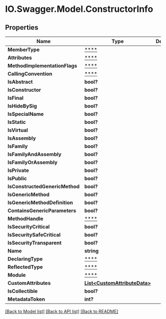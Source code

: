 # IO.Swagger.Model.ConstructorInfo
## Properties

Name | Type | Description | Notes
------------ | ------------- | ------------- | -------------
**MemberType** | [****](.md) |  | [optional] 
**Attributes** | [****](.md) |  | [optional] 
**MethodImplementationFlags** | [****](.md) |  | [optional] 
**CallingConvention** | [****](.md) |  | [optional] 
**IsAbstract** | **bool?** |  | [optional] 
**IsConstructor** | **bool?** |  | [optional] 
**IsFinal** | **bool?** |  | [optional] 
**IsHideBySig** | **bool?** |  | [optional] 
**IsSpecialName** | **bool?** |  | [optional] 
**IsStatic** | **bool?** |  | [optional] 
**IsVirtual** | **bool?** |  | [optional] 
**IsAssembly** | **bool?** |  | [optional] 
**IsFamily** | **bool?** |  | [optional] 
**IsFamilyAndAssembly** | **bool?** |  | [optional] 
**IsFamilyOrAssembly** | **bool?** |  | [optional] 
**IsPrivate** | **bool?** |  | [optional] 
**IsPublic** | **bool?** |  | [optional] 
**IsConstructedGenericMethod** | **bool?** |  | [optional] 
**IsGenericMethod** | **bool?** |  | [optional] 
**IsGenericMethodDefinition** | **bool?** |  | [optional] 
**ContainsGenericParameters** | **bool?** |  | [optional] 
**MethodHandle** | [****](.md) |  | [optional] 
**IsSecurityCritical** | **bool?** |  | [optional] 
**IsSecuritySafeCritical** | **bool?** |  | [optional] 
**IsSecurityTransparent** | **bool?** |  | [optional] 
**Name** | **string** |  | [optional] 
**DeclaringType** | [****](.md) |  | [optional] 
**ReflectedType** | [****](.md) |  | [optional] 
**Module** | [****](.md) |  | [optional] 
**CustomAttributes** | [**List&lt;CustomAttributeData&gt;**](CustomAttributeData.md) |  | [optional] 
**IsCollectible** | **bool?** |  | [optional] 
**MetadataToken** | **int?** |  | [optional] 

[[Back to Model list]](../README.md#documentation-for-models) [[Back to API list]](../README.md#documentation-for-api-endpoints) [[Back to README]](../README.md)

